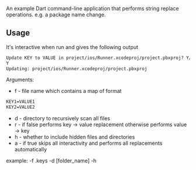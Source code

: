 An example Dart command-line application that performs string replace operations.
e.g. a package name change.

## Usage

It's interactive when run and gives the following output

```txt
Update KEY to VALUE in project/ios/Runner.xcodeproj/project.pbxproj? Y/n
Y
Updating: project/ios/Runner.xcodeproj/project.pbxproj
```

Arguments:
* f - file name which contains a map of format

```txt
KEY1=VALUE1
KEY2=VALUE2
```

* d - directory to recursively scan all files
* r - if false performs key -> value replacement otherwise performs value -> key  
* h - whether to include hidden files and directories
* a - if true skips all interactivity and performs all replacements automatically

example:
-f .keys -d [folder_name] -h



